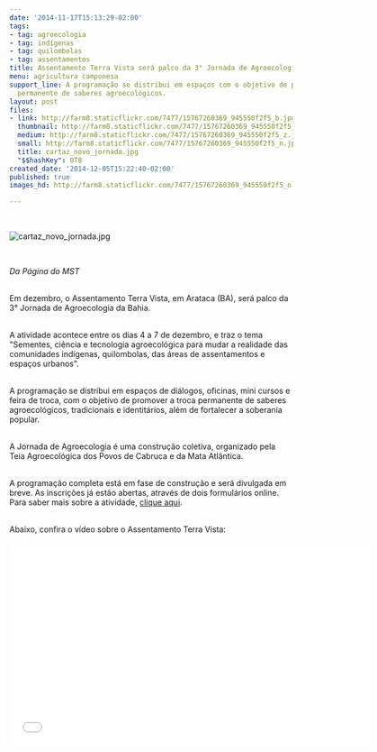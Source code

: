 ```yaml
---
date: '2014-11-17T15:13:29-02:00'
tags:
- tag: agroecologia
- tag: indígenas
- tag: quilombolas
- tag: assentamentos
title: Assentamento Terra Vista será palco da 3° Jornada de Agroecologia da Bahia
menu: agricultura camponesa
support_line: A programação se distribui em espaços com o objetivo de promover a troca
  permanente de saberes agroecológicos.
layout: post
files:
- link: http://farm8.staticflickr.com/7477/15767260369_945550f2f5_b.jpg
  thumbnail: http://farm8.staticflickr.com/7477/15767260369_945550f2f5_t.jpg
  medium: http://farm8.staticflickr.com/7477/15767260369_945550f2f5_z.jpg
  small: http://farm8.staticflickr.com/7477/15767260369_945550f2f5_n.jpg
  title: cartaz_novo_jornada.jpg
  "$$hashKey": 0T8
created_date: '2014-12-05T15:22:40-02:00'
published: true
images_hd: http://farm8.staticflickr.com/7477/15767260369_945550f2f5_n.jpg

---
```

<p>&nbsp;</p>

<p><img alt="cartaz_novo_jornada.jpg" src="http://farm8.staticflickr.com/7477/15767260369_945550f2f5_b.jpg" /></p>

<p>&nbsp;</p>

<p><em>Da P&aacute;gina do MST</em></p>

<p><br />
Em dezembro, o Assentamento Terra Vista, em Arataca (BA), ser&aacute; palco da 3&deg; Jornada de Agroecologia da Bahia.</p>

<p><br />
A atividade acontece entre os dias 4 a 7 de dezembro, e traz o tema &quot;Sementes, ci&ecirc;ncia e tecnologia agroecol&oacute;gica para mudar a realidade das comunidades ind&iacute;genas, quilombolas, das &aacute;reas de assentamentos e espa&ccedil;os urbanos&quot;.&nbsp;</p>

<p><br />
A programa&ccedil;&atilde;o se distribui em espa&ccedil;os de di&aacute;logos, oficinas, mini cursos e feira de troca, com o objetivo de promover a troca permanente de saberes agroecol&oacute;gicos, tradicionais e identit&aacute;rios, al&eacute;m de fortalecer a soberania popular.</p>

<p><br />
A Jornada de Agroecologia &eacute; uma constru&ccedil;&atilde;o coletiva, organizado pela Teia Agroecol&oacute;gica dos Povos de Cabruca e da Mata Atl&acirc;ntica.</p>

<p><br />
A programa&ccedil;&atilde;o completa est&aacute; em fase de constru&ccedil;&atilde;o e ser&aacute; divulgada em breve. As inscri&ccedil;&otilde;es j&aacute; est&atilde;o abertas, atrav&eacute;s de dois formul&aacute;rios online. Para saber mais sobre a atividade, <a _fcksavedurl="http://www.overmundo.com.br/agenda/www.jornadadeagroecologiadabahia.blogspot.com.br" href="http://www.overmundo.com.br/agenda/www.jornadadeagroecologiadabahia.blogspot.com.br" target="_blank">clique aqui</a>.</p>

<p><br />
Abaixo, confira o v&iacute;deo sobre o Assentamento Terra Vista:</p>

<p><iframe allowfullscreen="" frameborder="0" height="360" src="//www.youtube.com/embed/0yENPE8KWis" width="640"></iframe></p>
